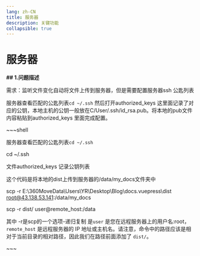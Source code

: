 ```yaml
---
lang: zh-CN
title: 服务器
description: 关键功能
collapsible: true
---
```

# 服务器


**## 1.问题描述**

需求：监听文件变化自动将文件上传到服务器，但是需要配置服务器ssh 公匙列表

服务器查看匹配的公匙列表`cd ~/.ssh`  然后打开authorized_keys 这里面记录了对应的公钥，本地主机的公钥一般放在C/User/.ssh/id_rsa.pub。将本地的pub文件内容粘贴到authorized_keys 里面完成配置。

\~~~shell

服务器查看匹配的公匙列表`cd ~/.ssh`

cd ~/.ssh

文件authorized_keys 记录公钥列表

这个代码是将本地的dist上传到服务器的/data/my_docs文件夹中

scp -r E:\360MoveData\Users\YR\Desktop\Blog\docs\.vuepress\dist root@43.138.53.141:/data/my_docs

scp -r dist/ user@remote_host:/data

其中 -r是scp的一个选项-递归复制 是`user` 是您在远程服务器上的用户名:root，`remote_host` 是远程服务器的 IP 地址或主机名。请注意，命令中的路径应该是相对于当前目录的相对路径，因此我们在路径前面添加了 `dist/`。

\~~~


<CommentService/>
